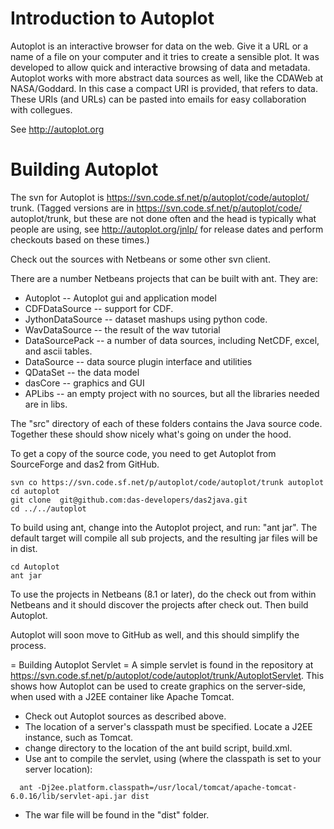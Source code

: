 # Introduction to Autoplot

Autoplot is an interactive browser for data on the web. Give it a URL or a
name of a file on your computer and it tries to create a sensible plot. It was
developed to allow quick and interactive browsing of data and metadata.
Autoplot works with more abstract data sources as well, like the CDAWeb at 
NASA/Goddard.  In this case a compact URI is provided, that refers to data.
These URIs (and URLs) can be pasted into emails for easy collaboration with 
collegues.

See http://autoplot.org

# Building Autoplot 

The svn for Autoplot is https://svn.code.sf.net/p/autoplot/code/autoplot/
trunk.  (Tagged versions are in https://svn.code.sf.net/p/autoplot/code/
autoplot/trunk, but these are not done often and the head is typically what 
people are using, see http://autoplot.org/jnlp/ for release dates and perform 
checkouts based on these times.)

Check out the sources with Netbeans or some other svn client.

There are a number Netbeans projects that can be built with ant.  They are:
* Autoplot -- Autoplot gui and application model
* CDFDataSource -- support for CDF.
* JythonDataSource -- dataset mashups using python code.
* WavDataSource -- the result of the wav tutorial
* DataSourcePack -- a number of data sources, including NetCDF, excel, and ascii tables.
* DataSource -- data source plugin interface and utilities
* QDataSet -- the data model
* dasCore -- graphics and GUI
* APLibs -- an empty project with no sources, but all the libraries needed are in libs.

The "src" directory of each of these folders contains the Java source code.  Together these should show nicely what's going on under the hood.  

To get a copy of the source code, you need to get Autoplot from SourceForge and
das2 from GitHub.

~~~~~
svn co https://svn.code.sf.net/p/autoplot/code/autoplot/trunk autoplot
cd autoplot
git clone  git@github.com:das-developers/das2java.git
cd ../../autoplot
~~~~~

To build using ant, change into the Autoplot project, and run: "ant jar".  The default target will compile all sub projects, and the resulting jar files will be in dist.
~~~~~
cd Autoplot
ant jar
~~~~~

To use the projects in Netbeans (8.1 or later), do the check out from within Netbeans and it should discover the projects after check out.  Then build Autoplot.

Autoplot will soon move to GitHub as well, and this should simplify the process.

= Building Autoplot Servlet =
A simple servlet is found in the repository at https://svn.code.sf.net/p/autoplot/code/autoplot/trunk/AutoplotServlet.  This shows how Autoplot can be used to create graphics on the server-side, when used with a J2EE container like Apache Tomcat.

* Check out Autoplot sources as described above.
* The location of a server's classpath must be specified.  Locate a J2EE instance, such as Tomcat.
* change directory to the location of the ant build script, build.xml.
* Use ant to compile the servlet, using (where the classpath is set to your server location):
~~~~~
  ant -Dj2ee.platform.classpath=/usr/local/tomcat/apache-tomcat-6.0.16/lib/servlet-api.jar dist
~~~~~
* The war file will be found in the "dist" folder.

